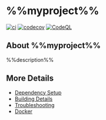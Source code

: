# %%myproject%%

[![ci](https://github.com/%%myorg%%/%%myproject%%/actions/workflows/ci.yml/badge.svg)](https://github.com/%%myorg%%/%%myproject%%/actions/workflows/ci.yml)
[![codecov](https://codecov.io/gh/%%myorg%%/%%myproject%%/branch/main/graph/badge.svg)](https://codecov.io/gh/%%myorg%%/%%myproject%%)
[![CodeQL](https://github.com/%%myorg%%/%%myproject%%/actions/workflows/codeql-analysis.yml/badge.svg)](https://github.com/%%myorg%%/%%myproject%%/actions/workflows/codeql-analysis.yml)

## About %%myproject%%

%%description%%

## More Details

- [Dependency Setup](README_dependencies.md)
- [Building Details](README_building.md)
- [Troubleshooting](README_troubleshooting.md)
- [Docker](README_docker.md)

